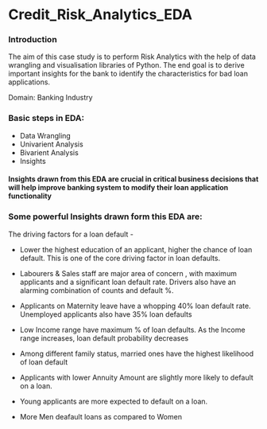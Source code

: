 # Credit_Risk_Analytics_EDA

### Introduction
The aim of this case study is to perform Risk Analytics with the help of data wrangling and visualisation libraries of Python. The end goal is to derive important insights for the bank to identify the characteristics for bad loan applications.

Domain: Banking Industry

### Basic steps in EDA:
- Data Wrangling
- Univarient Analysis
- Bivarient Analysis
- Insights
#### Insights drawn from this EDA are crucial in critical business decisions that will help improve banking system to modify their loan application functionality

### Some powerful Insights drawn form this EDA are:
The driving factors for a loan default -

- Lower the highest education of an applicant, higher the chance of loan default. This is one of the core driving factor in loan defaults.

- Labourers & Sales staff are major area of concern , with maximum applicants and a significant loan default rate. Drivers also have an alarming combination of counts and default %.

- Applicants on Maternity leave have a whopping 40% loan default rate. Unemployed applicants also have 35% loan defaults

- Low Income range have maximum % of loan defaults. As the Income range increases, loan default probability decreases

- Among different family status, married ones have the highest likelihood of loan default

- Applicants with lower Annuity Amount are slightly more likely to default on a loan.

- Young applicants are more expected to default on a loan.

- More Men deafault loans as compared to Women
